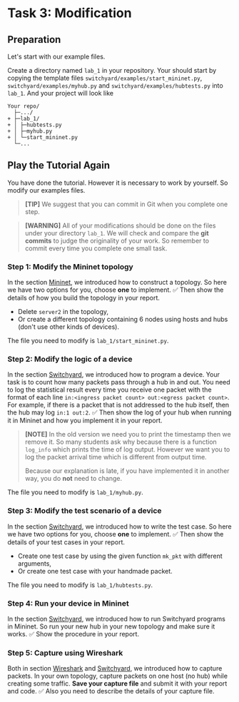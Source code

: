 # Task 3: Modification

## Preparation

Let's start with our example files.

Create a directory named `lab_1` in your repository. Your should start by copying the template files `switchyard/examples/start_mininet.py`, `switchyard/examples/myhub.py` and `switchyard/examples/hubtests.py` into `lab_1`. And your project will look like

```
Your repo/
  ├─.../
+ ├─lab_1/
+ │ ├─hubtests.py
+ │ ├─myhub.py
+ │ └─start_mininet.py
  └─...
```

## Play the Tutorial Again

You have done the tutorial. However it is necessary to work by yourself. So modify our examples files.

> **[TIP]**
> We suggest that you can commit in Git when you complete one step.

<div></div>

> **[WARNING]**
> All of your modifications should be done on the files under your directory `lab_1`. We will check and compare the **git commits** to judge the originality of your work. So remember to commit every time you complete one small task.

### Step 1: Modify the Mininet topology

In the section [Mininet](mininet.md), we introduced how to construct a topology. So here we have two options for you, choose **one** to implement. ✅ Then show the details of how you build the topology in your report.

- Delete `server2` in the topology,
- Or create a different topology containing 6 nodes using hosts and hubs (don't use other kinds of devices).

The file you need to modify is `lab_1/start_mininet.py`.

### Step 2: Modify the logic of a device

In the section [Switchyard](switchyard.md), we introduced how to program a device. Your task is to count how many packets pass through a hub in and out. You need to log the statistical result every time you receive one packet with the format of each line `in:<ingress packet count> out:<egress packet count>`. For example, if there is a packet that is not addressed to the hub itself, then the hub may log `in:1 out:2`. ✅ Then show the log of your hub when running it in Mininet and how you implement it in your report.

> **[NOTE]**
> In the old version we need you to print the timestamp then we remove it. So many students ask why because there is a function `log_info` which prints the time of log output. However we want you to log the packet arrival time which is different from output time.
>
> Because our explanation is late, if you have implemented it in another way, you do **not** need to change.

The file you need to modify is `lab_1/myhub.py`.

### Step 3: Modify the test scenario of a device

In the section [Switchyard](switchyard.md), we introduced how to write the test case. So here we have two options for you, choose **one** to implement. ✅ Then show the details of your test cases in your report.

- Create one test case by using the given function `mk_pkt` with different arguments,
- Or create one test case with your handmade packet.

The file you need to modify is `lab_1/hubtests.py`.

### Step 4: Run your device in Mininet

In the section [Switchyard](switchyard.md), we introduced how to run Switchyard programs in Mininet. So run your new hub in your new topology and make sure it works. ✅ Show the procedure in your report.

### Step 5: Capture using Wireshark

Both in section [Wireshark](wireshark.md) and [Switchyard](switchyard.md), we introduced how to capture packets. In your own topology, capture packets on one host (no hub) while creating some traffic. **Save your capture file** and submit it with your report and code. ✅ Also you need to describe the details of your capture file.
